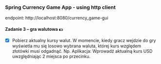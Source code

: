 ### Spring Currency Game App - using http client

endpoint: http://localhost:8080/currency_game-gui

#### Zadanie 3 – gra walutowa :dollar:

* [X] Pobierz aktualny kursy walut. W momencie, kiedy gracz wejdzie do gry wyświetla mu się losowo wybrana waluta, której kurs względem złotówki musi odgadnąć.
  Np. Aplikacja: Wprowadź aktualną kurs USD uwzględniając 2 miejsca po przecinku.

[comment]: <> (![screen shot]&#40;https://github.com/Rafal-Stefanski/Spring-Weather-App/blob/master/src/main/resources/static/screen_shot_01.png&#41;)

[comment]: <> (![screen shot]&#40;.\src\main\resources\static/screen_shot_01.png&#41;)

